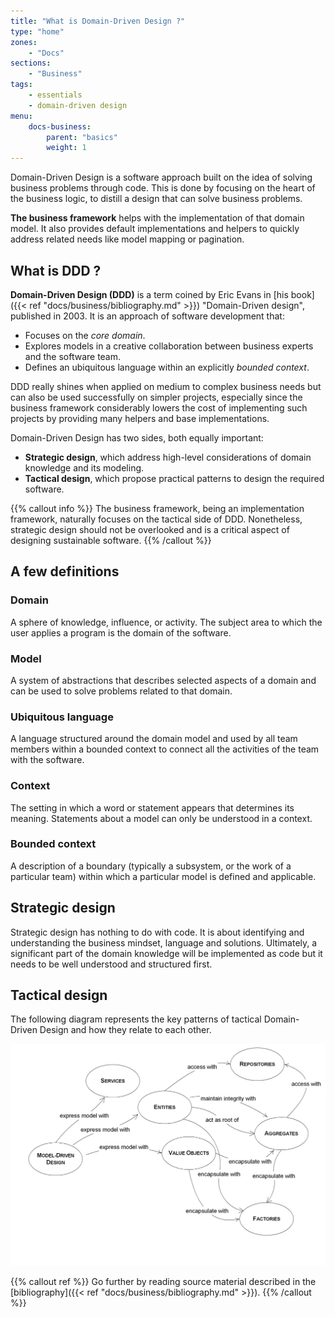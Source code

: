 ```yaml
---
title: "What is Domain-Driven Design ?"
type: "home"
zones:
    - "Docs"
sections:
    - "Business"    
tags:
    - essentials
    - domain-driven design
menu:
    docs-business:
        parent: "basics" 
        weight: 1
---
```


Domain-Driven Design is a software approach built on the idea of solving business problems through code. This is done by 
focusing on the heart of the business logic, to distill a design that can solve business problems.

**The business framework** helps with the implementation of that domain model. It also provides default implementations and 
helpers to quickly address related needs like model mapping or pagination. 

## What is DDD ?

**Domain-Driven Design (DDD)** is a term coined by Eric Evans in [his book]({{< ref "docs/business/bibliography.md" >}}) 
"Domain-Driven design", published in 2003. It is an approach of software development that:

* Focuses on the _core domain_.
* Explores models in a creative collaboration between business experts and the software team.
* Defines an ubiquitous language within an explicitly _bounded context_.

DDD really shines when applied on medium to complex business needs but can also be used successfully on simpler projects, 
especially since the business framework considerably lowers the cost of implementing such projects by providing many 
helpers and base implementations.

Domain-Driven Design has two sides, both equally important: 

* **Strategic design**, which address high-level considerations of domain knowledge and its modeling.
* **Tactical design**, which propose practical patterns to design the required software.

{{% callout info %}}
The business framework, being an implementation framework, naturally focuses on the tactical side of DDD. Nonetheless,
strategic design should not be overlooked and is a critical aspect of designing sustainable software.
{{% /callout %}}

## A few definitions

### Domain
A sphere of knowledge, influence, or activity. The subject area to which the user applies a program is the domain of the software.

### Model
A system of abstractions that describes selected aspects of a domain and can be used to solve problems related to that domain.

### Ubiquitous language
A language structured around the domain model and used by all team members within a bounded context to connect all the activities of the team with the software.

### Context
The setting in which a word or statement appears that determines its meaning. Statements about a model can only be understood in a context.

### Bounded context
A description of a boundary (typically a subsystem, or the work of a particular team) within which a particular model is defined and applicable.

## Strategic design

Strategic design has nothing to do with code. It is about identifying and understanding the business mindset, language and 
solutions. Ultimately, a significant part of the domain knowledge will be implemented as code but it needs to be well
understood and structured first.

## Tactical design

The following diagram represents the key patterns of tactical Domain-Driven Design and how they relate to each other. 

![Tactical domain-driven design](img/all-domain.png)

{{% callout ref %}}
Go further by reading source material described in the [bibliography]({{< ref "docs/business/bibliography.md" >}}).
{{% /callout %}}

